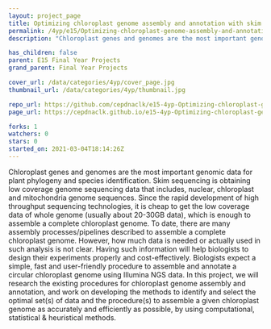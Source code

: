```yaml
---
layout: project_page
title: Optimizing chloroplast genome assembly and annotation with skim sequencing data
permalink: /4yp/e15/Optimizing-chloroplast-genome-assembly-and-annotation-with-skim-sequencing-data
description: "Chloroplast genes and genomes are the most important genomic data for plant phylogeny and species identification. Skim sequencing is obtaining low coverage genome sequencing data that includes, nuclear, chloroplast and mitochondria genome sequences. Since the rapid development of high throughput sequencing technologies, it is cheap to get the low coverage data of whole genome (usually about 20-30GB data), which is enough to assemble a complete chloroplast genome. To date, there are many assembly processes/pipelines described to assemble a complete chloroplast genome. However, how much data is needed or actually used in such analysis is not clear. Having such information will help biologists to design their experiments properly and cost-effectively. Biologists expect a simple, fast and user-friendly procedure to assemble and annotate a circular chloroplast genome using Illumina NGS data.   In this project, we will research the existing procedures for chloroplast genome assembly and annotation, and work on developing the methods to identify and select the optimal set(s) of data and the procedure(s) to assemble a given chloroplast genome as accurately and efficiently as possible, by using computational, statistical & heuristical methods. "

has_children: false
parent: E15 Final Year Projects
grand_parent: Final Year Projects

cover_url: /data/categories/4yp/cover_page.jpg
thumbnail_url: /data/categories/4yp/thumbnail.jpg

repo_url: https://github.com/cepdnaclk/e15-4yp-Optimizing-chloroplast-genome-assembly-and-annotation-with-skim-sequencing-data
page_url: https://cepdnaclk.github.io/e15-4yp-Optimizing-chloroplast-genome-assembly-and-annotation-with-skim-sequencing-data

forks: 1
watchers: 0
stars: 0
started_on: 2021-03-04T18:14:26Z
---
```

Chloroplast genes and genomes are the most important genomic data for plant phylogeny and species identification. Skim sequencing is obtaining low coverage genome sequencing data that includes, nuclear, chloroplast and mitochondria genome sequences. Since the rapid development of high throughput sequencing technologies, it is cheap to get the low coverage data of whole genome (usually about 20-30GB data), which is enough to assemble a complete chloroplast genome. To date, there are many assembly processes/pipelines described to assemble a complete chloroplast genome. However, how much data is needed or actually used in such analysis is not clear. Having such information will help biologists to design their experiments properly and cost-effectively. Biologists expect a simple, fast and user-friendly procedure to assemble and annotate a circular chloroplast genome using Illumina NGS data.   In this project, we will research the existing procedures for chloroplast genome assembly and annotation, and work on developing the methods to identify and select the optimal set(s) of data and the procedure(s) to assemble a given chloroplast genome as accurately and efficiently as possible, by using computational, statistical & heuristical methods. 

